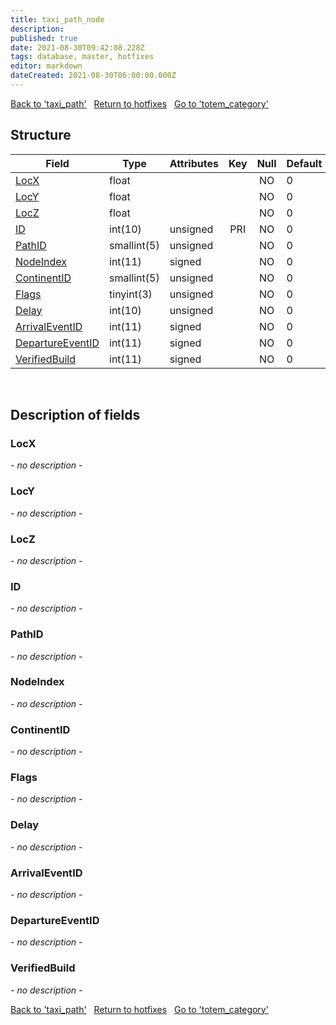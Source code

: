 ```yaml
---
title: taxi_path_node
description: 
published: true
date: 2021-08-30T09:42:08.228Z
tags: database, master, hotfixes
editor: markdown
dateCreated: 2021-08-30T06:00:00.000Z
---
```


<a href="https://dev.trinitycore.info/en/database/master/hotfixes/taxi_path" class="mt-5 v-btn v-btn--depressed v-btn--flat v-btn--outlined theme--light v-size--default darkblue--text text--lighten-3"><span class="v-btn__content"><i aria-hidden="true" class="v-icon notranslate v-icon--left mdi mdi-arrow-left theme--light"></i><span>Back to 'taxi_path'</span></span></a>&nbsp;&nbsp;&nbsp;<a href="https://dev.trinitycore.info/en/database/master/hotfixes/home" class="mt-5 v-btn v-btn--depressed v-btn--flat v-btn--outlined theme--light v-size--default darkblue--text text--lighten-3"><span class="v-btn__content"><i aria-hidden="true" class="v-icon notranslate v-icon--left mdi mdi-home-outline theme--light"></i><span>Return to hotfixes</span></span></a>&nbsp;&nbsp;&nbsp;<a href="https://dev.trinitycore.info/en/database/master/hotfixes/totem_category" class="mt-5 v-btn v-btn--depressed v-btn--flat v-btn--outlined theme--light v-size--default darkblue--text text--lighten-3"><span class="v-btn__content"><span>Go to 'totem_category'</span><i aria-hidden="true" class="v-icon notranslate v-icon--right mdi mdi-arrow-right theme--light"></i></span></a>

## Structure

| Field | Type | Attributes | Key | Null | Default | Extra | Comment |
| --- | --- | --- | :---: | :---: | --- | --- | --- |
| [LocX](#LocX) | float |  |  | NO | 0 |  |  |
| [LocY](#LocY) | float |  |  | NO | 0 |  |  |
| [LocZ](#LocZ) | float |  |  | NO | 0 |  |  |
| [ID](#ID) | int(10) | unsigned | PRI | NO | 0 |  |  |
| [PathID](#PathID) | smallint(5) | unsigned |  | NO | 0 |  |  |
| [NodeIndex](#NodeIndex) | int(11) | signed |  | NO | 0 |  |  |
| [ContinentID](#ContinentID) | smallint(5) | unsigned |  | NO | 0 |  |  |
| [Flags](#Flags) | tinyint(3) | unsigned |  | NO | 0 |  |  |
| [Delay](#Delay) | int(10) | unsigned |  | NO | 0 |  |  |
| [ArrivalEventID](#ArrivalEventID) | int(11) | signed |  | NO | 0 |  |  |
| [DepartureEventID](#DepartureEventID) | int(11) | signed |  | NO | 0 |  |  |
| [VerifiedBuild](#VerifiedBuild) | int(11) | signed |  | NO | 0 |  |  |
&nbsp;
## Description of fields

### LocX
*- no description -*
&nbsp;

### LocY
*- no description -*
&nbsp;

### LocZ
*- no description -*
&nbsp;

### ID
*- no description -*
&nbsp;

### PathID
*- no description -*
&nbsp;

### NodeIndex
*- no description -*
&nbsp;

### ContinentID
*- no description -*
&nbsp;

### Flags
*- no description -*
&nbsp;

### Delay
*- no description -*
&nbsp;

### ArrivalEventID
*- no description -*
&nbsp;

### DepartureEventID
*- no description -*
&nbsp;

### VerifiedBuild
*- no description -*
&nbsp;

<a href="https://dev.trinitycore.info/en/database/master/hotfixes/taxi_path" class="mt-5 v-btn v-btn--depressed v-btn--flat v-btn--outlined theme--light v-size--default darkblue--text text--lighten-3"><span class="v-btn__content"><i aria-hidden="true" class="v-icon notranslate v-icon--left mdi mdi-arrow-left theme--light"></i><span>Back to 'taxi_path'</span></span></a>&nbsp;&nbsp;&nbsp;<a href="https://dev.trinitycore.info/en/database/master/hotfixes/home" class="mt-5 v-btn v-btn--depressed v-btn--flat v-btn--outlined theme--light v-size--default darkblue--text text--lighten-3"><span class="v-btn__content"><i aria-hidden="true" class="v-icon notranslate v-icon--left mdi mdi-home-outline theme--light"></i><span>Return to hotfixes</span></span></a>&nbsp;&nbsp;&nbsp;<a href="https://dev.trinitycore.info/en/database/master/hotfixes/totem_category" class="mt-5 v-btn v-btn--depressed v-btn--flat v-btn--outlined theme--light v-size--default darkblue--text text--lighten-3"><span class="v-btn__content"><span>Go to 'totem_category'</span><i aria-hidden="true" class="v-icon notranslate v-icon--right mdi mdi-arrow-right theme--light"></i></span></a>

